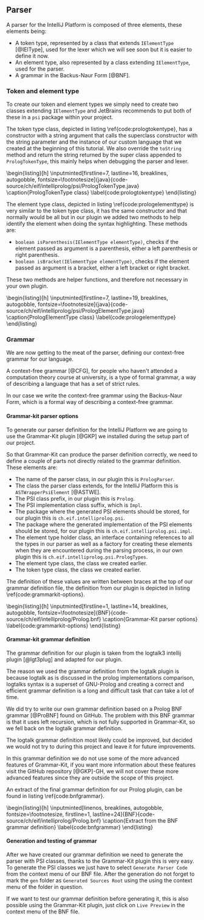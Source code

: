 ## Parser

A parser for the IntelliJ Platform is composed of three elements, these elements being:

+ A token type, represented by a class that extends `IElementType` [@IElType], used for the lexer which we will see soon but
  it is easier to define it now.
+ An element type, also represented by a class extending `IElementType`, used for the parser.
+ A grammar in the Backus-Naur Form [@BNF].

### Token and element type

To create our token and element types we simply need to create two classes extending `IElementType`
and JetBrains recommends to put both of these in a `psi` package within your project.

The token type class, depicted in listing \ref{code:prologtokentype}, has a constructor with a string argument that calls the superclass constructor
with the string parameter and the instance of our custom language that we created at the beginning
of this tutorial. We also override the `toString` method and return the string returned by the super
class appended to `PrologTokenType`, this mainly helps when debugging the parser and lexer.

\begin{listing}[h]
\inputminted[firstline=7, lastline=16, breaklines, autogobble, fontsize=\footnotesize]{java}{code-source/ch/eif/intelliprolog/psi/PrologTokenType.java}
\caption{PrologTokenType class}
\label{code:prologtokentype}
\end{listing}

The element type class, depicted in listing \ref{code:prologelementtype} is very similar to the token type class, it has the same constructor and that
normally would be all but in our plugin we added two methods to help identify the element when doing
the syntax highlighting. These methods are:

+ `boolean isParenthesis(IElementType elementType)`, checks if the element passed as argument is a
  parenthesis, either a left parenthesis or right parenthesis.
+ `boolean isBracket(IElementType elementType)`, checks if the element passed as argument is a
  bracket, either a left bracket or right bracket.

These two methods are helper functions, and therefore not necessary in your own plugin.

\begin{listing}[h]
\inputminted[firstline=7, lastline=19, breaklines, autogobble, fontsize=\footnotesize]{java}{code-source/ch/eif/intelliprolog/psi/PrologElementType.java}
\caption{PrologElementType class}
\label{code:prologelementtype}
\end{listing}

### Grammar

We are now getting to the meat of the parser, defining our context-free grammar for our language.

A context-free grammar [@CFG], for people who haven't
attended a computation theory course at university, is a type of formal grammar, a way of describing
a language that has a set of strict rules.

In our case we write the context-free grammar using the Backus-Naur Form, which is a formal way of
describing a context-free grammar.

#### Grammar-kit parser options

To generate our parser definition for the IntelliJ Platform we are going to use the Grammar-Kit plugin [@GKP] we installed during the setup part of our project.

So that Grammar-Kit can produce the parser definition correctly, we need to define a couple of parts
not directly related to the grammar definition. These elements are:

+ The name of the parser class, in our plugin this is `PrologParser`.
+ The class the parser class extends, for the IntelliJ Platform this is `ASTWrapperPsiElement` [@ASTWE].
+ The PSI class prefix, in our plugin this is `Prolog`.
+ The PSI implementation class suffix, which is `Impl`.
+ The package where the generated PSI elements should be stored, for our plugin this is `ch.eif.intelliprolog.psi`.
+ The package where the generated implementation of the PSI elements should be stored, for our plugin
  this is `ch.eif.intelliprolog.psi.impl`.
+ The element type holder class, an interface containing references to all the types in our parser as
  well as a factory for creating these elements when they are encountered during the parsing
  process, in our own plugin this is `ch.eif.intelliprolog.psi.PrologTypes`.
+ The element type class, the class we created earlier.
+ The token type class, the class we created earlier.

The definition of these values are written between braces at the top of our grammar definition file,
the definition from our plugin is depicted in listing \ref{code:grammarkit-options}.

\begin{listing}[h]
\inputminted[firstline=1, lastline=14, breaklines, autogobble, fontsize=\footnotesize]{BNF}{code-source/ch/eif/intelliprolog/Prolog.bnf}
\caption{Grammar-Kit parser options}
\label{code:grammarkit-options}
\end{listing}

#### Grammar-kit grammar definition

The grammar definition for our plugin is taken from the logtalk3 intellij plugin [@lgt3plug] and adapted for our plugin.

The reason we used the grammar definition from the logtalk plugin is because logtalk as is discussed
in the prolog implementations comparison, logtalks syntax is a superset of GNU-Prolog and creating a
correct and efficient grammar definition is a long and difficult task that can take a lot of time.

We did try to write our own grammar definition based on a Prolog BNF grammar [@ProBNF]
found on GitHub. The problem with this BNF grammar is that it uses left recursion, which is not fully
supported in Grammar-Kit, so we fell back on the logtalk grammar definition.

The logtalk grammar definition most likely could be improved, but decided we would not try to during
this project and leave it for future improvements.

In this grammar definition we do not use some of the more advanced features of Grammar-Kit, if you
want more information about these features visit the GitHub repository [@GKP]-GH, we will not cover these more advanced features since they
are outside the scope of this project.

An extract of the final grammar definition for our Prolog plugin, can be found in listing \ref{code:bnfgrammar}.

\begin{listing}[h]
\inputminted[linenos, breaklines, autogobble, fontsize=\footnotesize, firstline=1, lastline=24]{BNF}{code-source/ch/eif/intelliprolog/Prolog.bnf}
\caption{Extract from the BNF grammar definition}
\label{code:bnfgrammar}
\end{listing}

#### Generation and testing of grammar

After we have created our grammar definition we need to generate the parser with PSI classes, thanks
to the Grammar-Kit plugin this is very easy. To generate the PSI classes we just have to select
`Generate Parser Code` from the context menu of our BNF file. After the generation do not forget to
mark the `gen` folder as `Generated Sources Root` using the using the context menu of the folder in
question.

If we want to test our grammar definition before generating it, this is also possible using the
Grammar-Kit plugin, just click on `Live Preview` in the context menu of the BNF file.
